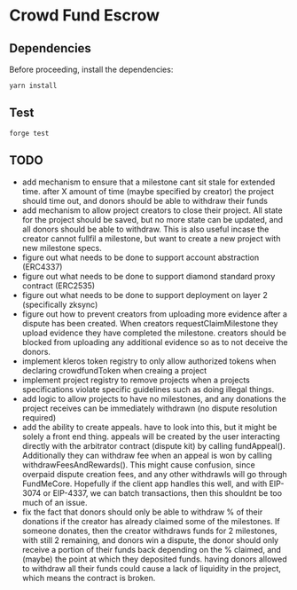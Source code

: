 # Crowd Fund Escrow

## Dependencies

Before proceeding, install the dependencies:

`yarn install`

## Test

`forge test`

## TODO

- add mechanism to ensure that a milestone cant sit stale for extended time. after X amount of time (maybe specified by creator) the project should time out, and donors should be able to withdraw their funds
- add mechanism to allow project creators to close their project. All state for the project should be saved, but no more state can be updated, and all donors should be able to withdraw. This is also useful incase the creator cannot fullfil a milestone, but want to create a new project with new milestone specs.
- figure out what needs to be done to support account abstraction (ERC4337)
- figure out what needs to be done to support diamond standard proxy contract (ERC2535)
- figure out what needs to be done to support deployment on layer 2 (specifically zksync)
- figure out how to prevent creators from uploading more evidence after a dispute has been created. When creators requestClaimMilestone they upload evidence they have completed the milestone. creators should be blocked from uploading any additional evidence so as to not deceive the donors.
- implement kleros token registry to only allow authorized tokens when declaring crowdfundToken when creaing a project
- implement project registry to remove projects when a projects specifications violate specific guidelines such as doing illegal things.
- add logic to allow projects to have no milestones, and any donations the project receives can be immediately withdrawn (no dispute resolution required)
- add the ability to create appeals. have to look into this, but it might be solely a front end thing. appeals will be created by the user interacting directly with the arbitrator contract (dispute kit) by calling fundAppeal(). Additionally they can withdraw fee when an appeal is won by calling withdrawFeesAndRewards(). This might cause confusion, since overpaid dispute creation fees, and any other withdrawls will go through FundMeCore. Hopefully if the client app handles this well, and with EIP-3074 or EIP-4337, we can batch transactions, then this shouldnt be too much of an issue.
- fix the fact that donors should only be able to withdraw % of their donations if the creator has already claimed some of the milestones. If someone donates, then the creator withdraws funds for 2 milestones, with still 2 remaining, and donors win a dispute, the donor should only receive a portion of their funds back depending on the % claimed, and (maybe) the point at which they deposited funds. having donors allowed to withdraw all their funds could cause a lack of liquidity in the project, which means the contract is broken.